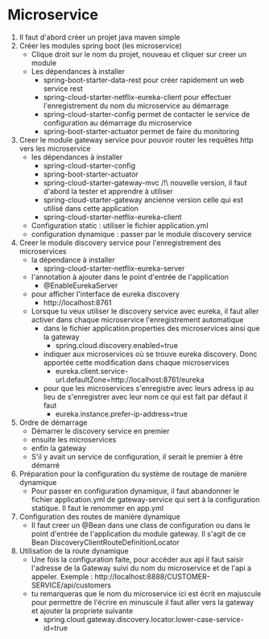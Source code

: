 # Microservice

1. Il faut d'abord créer un projet java maven simple
2. Créer les modules spring boot (les microservice)
   - Clique droit sur le nom du projet, nouveau et cliquer sur creer un module
   - Les dépendances à installer
     - spring-boot-starter-data-rest pour créer rapidement un web service rest
     - spring-cloud-starter-netflix-eureka-client pour effectuer l'enregistrement du nom du microservice au démarrage
     - spring-cloud-starter-config permet de contacter le service de configuration au démarrage du microservice
     - spring-boot-starter-actuator permet de faire du monitoring
3. Creer le module gateway service pour pouvoir router les requêtes http vers les microservice
   - les dépendances à installer
     - spring-cloud-starter-config
     - spring-boot-starter-actuator
     - spring-cloud-starter-gateway-mvc /!\ nouvelle version, il faut d'abord la tester et apprendre à utiliser
     - spring-cloud-starter-gateway ancienne version celle qui est utilisé dans cette application
     - spring-cloud-starter-netflix-eureka-client
   - Configuration static : utiliser le fichier application.yml
   - configuration dynamique : passer par le module discovery service
4. Creer le module discovery service pour l'enregistrement des microservices
   - la dépendance à installer
     - spring-cloud-starter-netflix-eureka-server
   - l'annotation à ajouter dans le point d'entrée de l'application
     - @EnableEurekaServer
   - pour afficher l'interface de eureka discovery
     - http://localhost:8761
   - Lorsque tu veux utiliser le discovery service avec eureka, il faut aller activer dans chaque microservice l'enregistrement automatique
     - dans le fichier application.properties des microservices ainsi que la gateway
       - spring.cloud.discovery.enabled=true
     - indiquer aux microservices où se trouve eureka discovery. Donc apportée cette modification dans chaque microservices
       - eureka.client.service-url.defaultZone=http://localhost:8761/eureka
     - pour que les microservices s'enregistre avec leurs adress ip au lieu de s'enregistrer avec leur nom ce qui est fait par défaut il faut
       - eureka.instance.prefer-ip-address=true
5. Ordre de démarrage
    - Démarrer le discovery service en premier
    - ensuite les microservices
    - enfin la gateway
    - S'il y avait un service de configuration, il serait le premier à être démarré
6. Préparation pour la configuration du système de routage de manière dynamique
   - Pour passer en configuration dynamique, il faut abandonner le fichier application.yml de gateway-service qui sert à la configuration statique. Il faut le renommer en app.yml
7. Configuration des routes de manière dynamique
   - Il faut creer un @Bean dans une class de configuration ou dans le point d'entrée de l'application du module gateway. Il s'agit de ce Bean DiscoveryClientRouteDefinitionLocator
8. Utilisation de la route dynamique
   - Une fois la configuration faite, pour accéder aux api il faut saisir l'adresse de la Gateway suivi du nom du microservice et de l'api a appeler. Exemple : http://localhost:8888/CUSTOMER-SERVICE/api/customers
   - tu remarqueras que le nom du microservice ici est écrit en majuscule pour permettre de l'écrire en minuscule il faut aller vers la gateway et ajouter la propriete suivante
     - spring.cloud.gateway.discovery.locator.lower-case-service-id=true

